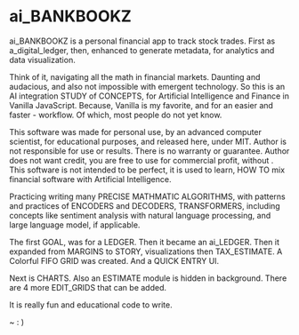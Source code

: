# ai_BANKBOOKZ

ai_BANKBOOKZ is a personal financial app to track stock trades. First as a_digital_ledger, then, enhanced to generate metadata, for analytics and data visualization. 

Think of it, navigating all the math in financial markets. Daunting and audacious, and also not impossible with emergent technology. So this is an AI integration STUDY of CONCEPTS, for Artificial Intelligence and Finance in Vanilla JavaScript. Because, Vanilla is my favorite, and for an easier and faster - workflow. Of which, most people do not yet know.

This software was made for personal use, by an advanced computer scientist, for educational purposes, and released here, under MIT. Author is not responsible for use or results. There is no warranty or guarantee. Author does not want credit, you are free to use for commercial profit, without . This software is not intended to be perfect, it is used to learn, HOW TO mix financial software with Artificial Intelligence.

Practicing writing many PRECISE MATHMATIC ALGORITHMS, with patterns and practices of ENCODERS and DECODERS, TRANSFORMERS, including concepts like sentiment analysis with natural language processing, and large language model, if applicable. 

The first GOAL, was for a LEDGER. Then it became an ai_LEDGER.
Then it expanded from MARGINS to STORY, visualizations then TAX_ESTIMATE.
A Colorful FIFO GRID was created. And a QUICK ENTRY UI.

Next is CHARTS.
Also an ESTIMATE module is hidden in background.
There are 4 more EDIT_GRIDS that can be added.

It is really fun and educational code to write.

~ : )




